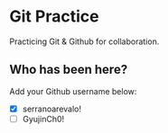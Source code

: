 # Git Practice

Practicing Git &amp; Github for collaboration.

## Who has been here?

Add your Github username below:

- [x] serranoarevalo!
- [ ] GyujinCh0!